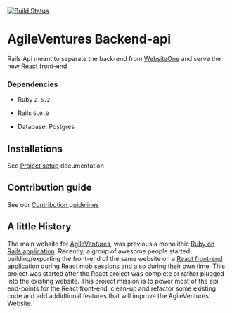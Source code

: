 [![Build Status](https://travis-ci.org/AgileVentures/WebsiteOneBackendApi.svg?branch=develop)](https://travis-ci.org/AgileVentures/WebsiteOneBackendApi)
# AgileVentures Backend-api

Rails Api meant to separate the back-end from [WebsiteOne](https://github.com/AgileVentures/WebsiteOne) and serve the new [React front-end](https://github.com/AgileVentures/agile-ventures-website-react-front-end)


### Dependencies

- Ruby  `2.6.2`

- Rails `6.0.0`

- Database: Postgres



## Installations

See [Project setup](Installations.md) documentation


## Contribution guide

See our  [Contribution guidelines](CONTRIBUTING.md)


## A little History
The main website for [AgileVentures](agileventures.org), was previous a monolithic [Ruby on Rails application](https://github.com/AgileVentures/WebsiteOne).
Recently, a group of awesome people started building/exporting the front-end of the same website on a [React front-end application](https://github.com/AgileVentures/agile-ventures-website-react-front-end)
during React mob sessions and also during their own time.
This project was started after the React project was complete or rather plugged into the existing website. This project mission is to power most of the api end-points for 
the React front-end, clean-up and refactor some existing code and add addidtional features that will improve the AgileVentures Website.

